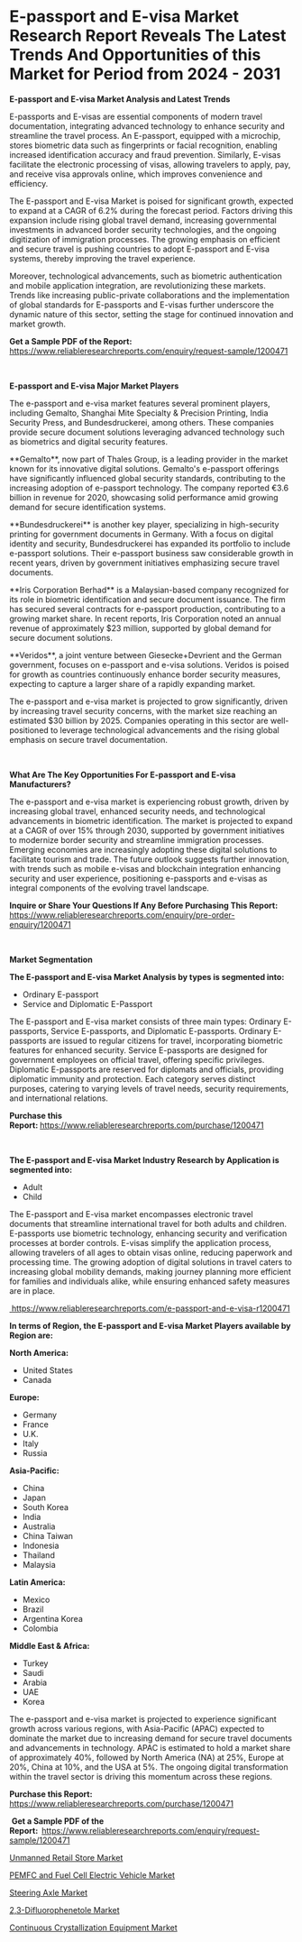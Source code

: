 <p><h1>E-passport and E-visa Market Research Report Reveals The Latest Trends And Opportunities of this Market for Period from 2024 - 2031</h1></p><p><strong>E-passport and E-visa Market Analysis and Latest Trends</strong></p>
<p><p>E-passports and E-visas are essential components of modern travel documentation, integrating advanced technology to enhance security and streamline the travel process. An E-passport, equipped with a microchip, stores biometric data such as fingerprints or facial recognition, enabling increased identification accuracy and fraud prevention. Similarly, E-visas facilitate the electronic processing of visas, allowing travelers to apply, pay, and receive visa approvals online, which improves convenience and efficiency.</p><p>The E-passport and E-visa Market is poised for significant growth, expected to expand at a CAGR of 6.2% during the forecast period. Factors driving this expansion include rising global travel demand, increasing governmental investments in advanced border security technologies, and the ongoing digitization of immigration processes. The growing emphasis on efficient and secure travel is pushing countries to adopt E-passport and E-visa systems, thereby improving the travel experience. </p><p>Moreover, technological advancements, such as biometric authentication and mobile application integration, are revolutionizing these markets. Trends like increasing public-private collaborations and the implementation of global standards for E-passports and E-visas further underscore the dynamic nature of this sector, setting the stage for continued innovation and market growth.</p></p>
<p><strong>Get a Sample PDF of the Report:&nbsp;</strong> <a href="https://www.reliableresearchreports.com/enquiry/request-sample/1200471?utm_campaign=1581&utm_medium=2&utm_source=Github&utm_content=ia&utm_term=05122024&utm_id=e-passport-and-e-visa">https://www.reliableresearchreports.com/enquiry/request-sample/1200471</a></p>
<p>&nbsp;</p>
<p><strong>E-passport and E-visa Major Market Players</strong></p>
<p><p>The e-passport and e-visa market features several prominent players, including Gemalto, Shanghai Mite Specialty & Precision Printing, India Security Press, and Bundesdruckerei, among others. These companies provide secure document solutions leveraging advanced technology such as biometrics and digital security features.</p><p>**Gemalto**, now part of Thales Group, is a leading provider in the market known for its innovative digital solutions. Gemalto's e-passport offerings have significantly influenced global security standards, contributing to the increasing adoption of e-passport technology. The company reported €3.6 billion in revenue for 2020, showcasing solid performance amid growing demand for secure identification systems.</p><p>**Bundesdruckerei** is another key player, specializing in high-security printing for government documents in Germany. With a focus on digital identity and security, Bundesdruckerei has expanded its portfolio to include e-passport solutions. Their e-passport business saw considerable growth in recent years, driven by government initiatives emphasizing secure travel documents.</p><p>**Iris Corporation Berhad** is a Malaysian-based company recognized for its role in biometric identification and secure document issuance. The firm has secured several contracts for e-passport production, contributing to a growing market share. In recent reports, Iris Corporation noted an annual revenue of approximately $23 million, supported by global demand for secure document solutions.</p><p>**Veridos**, a joint venture between Giesecke+Devrient and the German government, focuses on e-passport and e-visa solutions. Veridos is poised for growth as countries continuously enhance border security measures, expecting to capture a larger share of a rapidly expanding market.</p><p>The e-passport and e-visa market is projected to grow significantly, driven by increasing travel security concerns, with the market size reaching an estimated $30 billion by 2025. Companies operating in this sector are well-positioned to leverage technological advancements and the rising global emphasis on secure travel documentation.</p></p>
<p>&nbsp;</p>
<p><strong>What Are The Key Opportunities For E-passport and E-visa Manufacturers?</strong></p>
<p><p>The e-passport and e-visa market is experiencing robust growth, driven by increasing global travel, enhanced security needs, and technological advancements in biometric identification. The market is projected to expand at a CAGR of over 15% through 2030, supported by government initiatives to modernize border security and streamline immigration processes. Emerging economies are increasingly adopting these digital solutions to facilitate tourism and trade. The future outlook suggests further innovation, with trends such as mobile e-visas and blockchain integration enhancing security and user experience, positioning e-passports and e-visas as integral components of the evolving travel landscape.</p></p>
<p><strong>Inquire or Share Your Questions If Any Before Purchasing This Report:</strong> <a href="https://www.reliableresearchreports.com/enquiry/pre-order-enquiry/1200471?utm_campaign=1581&utm_medium=2&utm_source=Github&utm_content=ia&utm_term=05122024&utm_id=e-passport-and-e-visa">https://www.reliableresearchreports.com/enquiry/pre-order-enquiry/1200471</a></p>
<p>&nbsp;</p>
<p><strong>Market Segmentation</strong></p>
<p><strong>The E-passport and E-visa Market Analysis by types is segmented into:</strong></p>
<p><ul><li>Ordinary E-passport</li><li>Service and Diplomatic E-Passport</li></ul></p>
<p><p>The E-passport and E-visa market consists of three main types: Ordinary E-passports, Service E-passports, and Diplomatic E-passports. Ordinary E-passports are issued to regular citizens for travel, incorporating biometric features for enhanced security. Service E-passports are designed for government employees on official travel, offering specific privileges. Diplomatic E-passports are reserved for diplomats and officials, providing diplomatic immunity and protection. Each category serves distinct purposes, catering to varying levels of travel needs, security requirements, and international relations.</p></p>
<p><strong>Purchase this Report:&nbsp;</strong><a href="https://www.reliableresearchreports.com/purchase/1200471?utm_campaign=1581&utm_medium=2&utm_source=Github&utm_content=ia&utm_term=05122024&utm_id=e-passport-and-e-visa">https://www.reliableresearchreports.com/purchase/1200471</a></p>
<p>&nbsp;</p>
<p><strong>The E-passport and E-visa Market Industry Research by Application is segmented into:</strong></p>
<p><ul><li>Adult</li><li>Child</li></ul></p>
<p><p>The E-passport and E-visa market encompasses electronic travel documents that streamline international travel for both adults and children. E-passports use biometric technology, enhancing security and verification processes at border controls. E-visas simplify the application process, allowing travelers of all ages to obtain visas online, reducing paperwork and processing time. The growing adoption of digital solutions in travel caters to increasing global mobility demands, making journey planning more efficient for families and individuals alike, while ensuring enhanced safety measures are in place.</p></p>
<p><a href="https://www.reliableresearchreports.com/e-passport-and-e-visa-r1200471?utm_campaign=1581&utm_medium=2&utm_source=Github&utm_content=ia&utm_term=05122024&utm_id=e-passport-and-e-visa">&nbsp;https://www.reliableresearchreports.com/e-passport-and-e-visa-r1200471</a></p>
<p><strong>In terms of Region, the E-passport and E-visa Market Players available by Region are:</strong></p>
<p>
    <p> <strong> North America: </strong>
        <ul>
            <li>United States</li>
            <li>Canada</li>
        </ul>
        </p> 
    <p> <strong> Europe: </strong>
        <ul>
            <li>Germany</li>
            <li>France</li>
            <li>U.K.</li>
            <li>Italy</li>
            <li>Russia</li>
        </ul>
        </p> 
    <p> <strong> Asia-Pacific: </strong>
        <ul>
            <li>China</li>
            <li>Japan</li>
            <li>South Korea</li>
            <li>India</li>
            <li>Australia</li>
            <li>China Taiwan</li>
            <li>Indonesia</li>
            <li>Thailand</li>
            <li>Malaysia</li>
        </ul>
        </p> 
    <p> <strong> Latin America: </strong>
        <ul>
            <li>Mexico</li>
            <li>Brazil</li>
            <li>Argentina Korea</li>
            <li>Colombia</li>
        </ul>
        </p> 
    <p> <strong> Middle East & Africa: </strong>
        <ul>
            <li>Turkey</li>
            <li>Saudi</li>
            <li>Arabia</li>
            <li>UAE</li>
            <li>Korea</li>
        </ul>
    </p>
    </p>
<p><p>The e-passport and e-visa market is projected to experience significant growth across various regions, with Asia-Pacific (APAC) expected to dominate the market due to increasing demand for secure travel documents and advancements in technology. APAC is estimated to hold a market share of approximately 40%, followed by North America (NA) at 25%, Europe at 20%, China at 10%, and the USA at 5%. The ongoing digital transformation within the travel sector is driving this momentum across these regions.</p></p>
<p><strong>Purchase this Report: </strong><a href="https://www.reliableresearchreports.com/purchase/1200471?utm_campaign=1581&utm_medium=2&utm_source=Github&utm_content=ia&utm_term=05122024&utm_id=e-passport-and-e-visa">https://www.reliableresearchreports.com/purchase/1200471</a></p>
<p>&nbsp;<strong>Get a Sample PDF of the Report:&nbsp;&nbsp;</strong><a href="https://www.reliableresearchreports.com/enquiry/request-sample/1200471?utm_campaign=1581&utm_medium=2&utm_source=Github&utm_content=ia&utm_term=05122024&utm_id=e-passport-and-e-visa">https://www.reliableresearchreports.com/enquiry/request-sample/1200471</a></p>
<p><strong></strong></p>
<p><p><a href="https://www.linkedin.com/pulse/navigating-unmanned-retail-store-market-expert-analysis-forecast-quhke?utm_campaign=1581&utm_medium=2&utm_source=Github&utm_content=ia&utm_term=05122024&utm_id=e-passport-and-e-visa">Unmanned Retail Store Market</a></p><p><a href="https://github.com/mookiesville/Market-Research-Report-List-1/blob/main/pemfc-and-fuel-cell-electric-vehicle-market.md?utm_campaign=1581&utm_medium=2&utm_source=Github&utm_content=ia&utm_term=05122024&utm_id=e-passport-and-e-visa">PEMFC and Fuel Cell Electric Vehicle Market</a></p><p><a href="https://www.linkedin.com/pulse/market-dynamics-detailed-examination-steering-axle-share-m5mge?utm_campaign=1581&utm_medium=2&utm_source=Github&utm_content=ia&utm_term=05122024&utm_id=e-passport-and-e-visa">Steering Axle Market</a></p><p><a href="https://issuu.com/reportprime-2/docs/23-difluorophenetole-market-size-2030.pptx?utm_campaign=1581&utm_medium=2&utm_source=Github&utm_content=ia&utm_term=05122024&utm_id=e-passport-and-e-visa">2,3-Difluorophenetole Market</a></p><p><a href="https://issuu.com/reportprime-2/docs/continuous-crystallization-equipment-market-size-2?utm_campaign=1581&utm_medium=2&utm_source=Github&utm_content=ia&utm_term=05122024&utm_id=e-passport-and-e-visa">Continuous Crystallization Equipment Market</a></p></p>